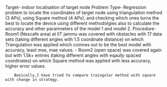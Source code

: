Target- indoor localisation of target node
Problem Type- Regression problem to locate the coordinates of target node using triangulation method (3 APs), using Square method (4 APs), and checking which ones turns the best to locate the device using different methodolgies also to calculate the accuracy and other paramneters of the model 1 and model 2.
Procedure- Room1 (Nescafe area) at IIT jammu was covered with obstacles with 17 data sets (taking different angles with 1.5 coordinate distance) on which Triangulation was applied which comnes out to be the best model with accuracy, least mse, mae values.
         - Room2 (open space) was covered again but with 1.5k+ entries (taking different angles with eqaully spaced coordinates) on which Square method was applied with less accuracy, higher error values.
        
        Basically,I have tried to compare traingular method with square with change in strategy.

